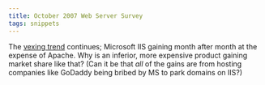 ```yaml
---
title: October 2007 Web Server Survey
tags: snippets
---
```


The [vexing trend](http://news.netcraft.com/archives/2007/10/11/october_2007_web_server_survey.html) continues; Microsoft IIS gaining month after month at the expense of Apache. Why is an inferior, more expensive product gaining market share like that? (Can it be that *all* of the gains are from hosting companies like GoDaddy being bribed by MS to park domains on IIS?)
